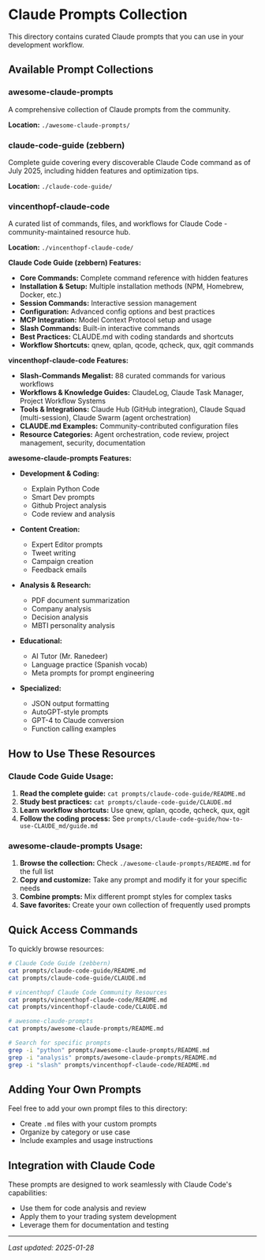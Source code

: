 # Claude Prompts Collection

This directory contains curated Claude prompts that you can use in your development workflow.

## Available Prompt Collections

### awesome-claude-prompts
A comprehensive collection of Claude prompts from the community.

**Location:** `./awesome-claude-prompts/`

### claude-code-guide (zebbern)
Complete guide covering every discoverable Claude Code command as of July 2025, including hidden features and optimization tips.

**Location:** `./claude-code-guide/`

### vincenthopf-claude-code
A curated list of commands, files, and workflows for Claude Code - community-maintained resource hub.

**Location:** `./vincenthopf-claude-code/`


**Claude Code Guide (zebbern) Features:**
- **Core Commands:** Complete command reference with hidden features
- **Installation & Setup:** Multiple installation methods (NPM, Homebrew, Docker, etc.)
- **Session Commands:** Interactive session management
- **Configuration:** Advanced config options and best practices
- **MCP Integration:** Model Context Protocol setup and usage
- **Slash Commands:** Built-in interactive commands
- **Best Practices:** CLAUDE.md with coding standards and shortcuts
- **Workflow Shortcuts:** qnew, qplan, qcode, qcheck, qux, qgit commands

**vincenthopf-claude-code Features:**
- **Slash-Commands Megalist:** 88 curated commands for various workflows
- **Workflows & Knowledge Guides:** ClaudeLog, Claude Task Manager, Project Workflow Systems
- **Tools & Integrations:** Claude Hub (GitHub integration), Claude Squad (multi-session), Claude Swarm (agent orchestration)
- **CLAUDE.md Examples:** Community-contributed configuration files
- **Resource Categories:** Agent orchestration, code review, project management, security, documentation


**awesome-claude-prompts Features:**
- **Development & Coding:**
  - Explain Python Code
  - Smart Dev prompts
  - Github Project analysis
  - Code review and analysis

- **Content Creation:**
  - Expert Editor prompts
  - Tweet writing
  - Campaign creation
  - Feedback emails

- **Analysis & Research:**
  - PDF document summarization
  - Company analysis
  - Decision analysis
  - MBTI personality analysis

- **Educational:**
  - AI Tutor (Mr. Ranedeer)
  - Language practice (Spanish vocab)
  - Meta prompts for prompt engineering

- **Specialized:**
  - JSON output formatting
  - AutoGPT-style prompts
  - GPT-4 to Claude conversion
  - Function calling examples

## How to Use These Resources

### Claude Code Guide Usage:
1. **Read the complete guide:** `cat prompts/claude-code-guide/README.md`
2. **Study best practices:** `cat prompts/claude-code-guide/CLAUDE.md`
3. **Learn workflow shortcuts:** Use qnew, qplan, qcode, qcheck, qux, qgit
4. **Follow the coding process:** See `prompts/claude-code-guide/how-to-use-CLAUDE_md/guide.md`

### awesome-claude-prompts Usage:
1. **Browse the collection:** Check `./awesome-claude-prompts/README.md` for the full list
2. **Copy and customize:** Take any prompt and modify it for your specific needs
3. **Combine prompts:** Mix different prompt styles for complex tasks
4. **Save favorites:** Create your own collection of frequently used prompts

## Quick Access Commands

To quickly browse resources:
```bash
# Claude Code Guide (zebbern)
cat prompts/claude-code-guide/README.md
cat prompts/claude-code-guide/CLAUDE.md

# vincenthopf Claude Code Community Resources
cat prompts/vincenthopf-claude-code/README.md
cat prompts/vincenthopf-claude-code/CLAUDE.md

# awesome-claude-prompts
cat prompts/awesome-claude-prompts/README.md

# Search for specific prompts
grep -i "python" prompts/awesome-claude-prompts/README.md
grep -i "analysis" prompts/awesome-claude-prompts/README.md
grep -i "slash" prompts/vincenthopf-claude-code/README.md
```

## Adding Your Own Prompts

Feel free to add your own prompt files to this directory:
- Create `.md` files with your custom prompts
- Organize by category or use case
- Include examples and usage instructions

## Integration with Claude Code

These prompts are designed to work seamlessly with Claude Code's capabilities:
- Use them for code analysis and review
- Apply them to your trading system development
- Leverage them for documentation and testing

---

*Last updated: 2025-01-28*